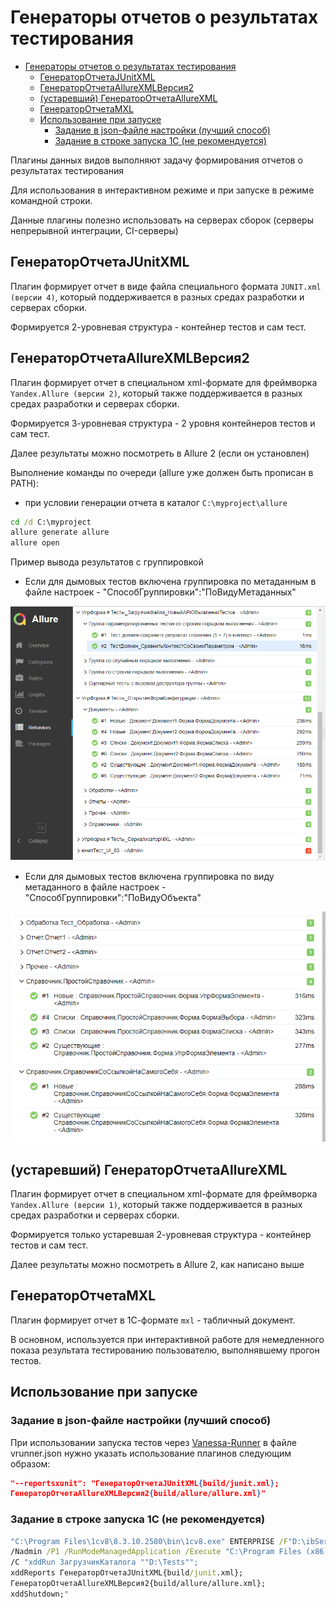 <a id="markdown-генераторы-отчетов-о-результатах-тестирования" name="генераторы-отчетов-о-результатах-тестирования"></a>
# Генераторы отчетов о результатах тестирования

<!-- TOC -->

- [Генераторы отчетов о результатах тестирования](#генераторы-отчетов-о-результатах-тестирования)
    - [ГенераторОтчетаJUnitXML](#генераторотчетаjunitxml)
    - [ГенераторОтчетаAllureXMLВерсия2](#генераторотчетаallurexmlверсия2)
    - [(устаревший) ГенераторОтчетаAllureXML](#устаревший-генераторотчетаallurexml)
    - [ГенераторОтчетаMXL](#генераторотчетаmxl)
    - [Использование при запуске](#использование-при-запуске)
        - [Задание в json-файле настройки (лучший способ)](#задание-в-json-файле-настройки-лучший-способ)
        - [Задание в строке запуска 1С (не рекомендуется)](#задание-в-строке-запуска-1с-не-рекомендуется)

<!-- /TOC -->

Плагины данных видов выполняют задачу формирования отчетов о результатах тестирования

Для использования в интерактивном режиме и при запуске в режиме командной строки.

Данные плагины полезно использовать на серверах сборок (серверы непрерывной интеграции, CI-серверы)

<a id="markdown-генераторотчетаjunitxml" name="генераторотчетаjunitxml"></a>
## ГенераторОтчетаJUnitXML

Плагин формирует отчет в виде файла специального формата `JUNIT.xml (версии 4)`, который поддерживается в разных средах разработки и серверах сборки.

Формируется 2-уровневая структура - контейнер тестов и сам тест.

<a id="markdown-генераторотчетаallurexmlверсия2" name="генераторотчетаallurexmlверсия2"></a>
## ГенераторОтчетаAllureXMLВерсия2

Плагин формирует отчет в специальном xml-формате для фреймворка `Yandex.Allure (версии 2)`, который также поддерживается в разных средах разработки и серверах сборки.

Формируется 3-уровневая структура - 2 уровня контейнеров тестов и сам тест.

Далее результаты можно посмотреть в Allure 2 (если он установлен)

Выполнение команды по очереди (allure уже должен быть прописан в PATH):

- при условии генерации отчета в каталог `C:\myproject\allure`

```cmd
cd /d C:\myproject
allure generate allure
allure open
```

Пример вывода результатов с группировкой

- Если для дымовых тестов включена группировка по метаданным в файле настроек - "СпособГруппировки":"ПоВидуМетаданных"

![](./doc/images/results-Allure2.png)

- Если для дымовых тестов включена группировка по виду метаданного в файле настроек - "СпособГруппировки":"ПоВидуОбъекта"

![](./doc/images/results-Allure2-Group-by-Single-Metadata.png)

<!-- ![](./doc/images/MakeAutoVideo.png) -->

<a id="markdown-устаревший-генераторотчетаallurexml" name="устаревший-генераторотчетаallurexml"></a>
## (устаревший) ГенераторОтчетаAllureXML

Плагин формирует отчет в специальном xml-формате для фреймворка `Yandex.Allure (версии 1)`, который также поддерживается в разных средах разработки и серверах сборки.

Формируется только устаревшая 2-уровневая структура - контейнер тестов и сам тест.

Далее результаты можно посмотреть в Allure 2, как написано выше

<a id="markdown-генераторотчетаmxl" name="генераторотчетаmxl"></a>
## ГенераторОтчетаMXL

Плагин формирует отчет в 1С-формате `mxl` - табличный документ.

В основном, используется при интерактивной работе для немедленного показа результата тестированию пользователю, выполнявшему прогон тестов.

<a id="markdown-использование-при-запуске" name="использование-при-запуске"></a>
## Использование при запуске

<a id="markdown-задание-в-json-файле-настройки-лучший-способ" name="задание-в-json-файле-настройки-лучший-способ"></a>
### Задание в json-файле настройки (лучший способ)

При использовании запуска тестов через [Vanessa-Runner](https://github.com/silverbulleters/vanessa-runner) в файле vrunner.json нужно указать использование плагинов следующим образом:

```json
"--reportsxunit": "ГенераторОтчетаJUnitXML{build/junit.xml};
ГенераторОтчетаAllureXMLВерсия2{build/allure/allure.xml}"
```

<a id="markdown-задание-в-строке-запуска-1с-не-рекомендуется" name="задание-в-строке-запуска-1с-не-рекомендуется"></a>
### Задание в строке запуска 1С (не рекомендуется)

```cmd
"C:\Program Files\1cv8\8.3.10.2580\bin\1cv8.exe" ENTERPRISE /F"D:\ibService" 
/Nadmin /P1 /RunModeManagedApplication /Execute "C:\Program Files (x86)\OneScript\lib\add\xddTestRunner.epf"
/C "xddRun ЗагрузчикКаталога ""D:\Tests"";
xddReports ГенераторОтчетаJUnitXML{build/junit.xml};
ГенераторОтчетаAllureXMLВерсия2{build/allure/allure.xml};
xddShutdown;"
```

